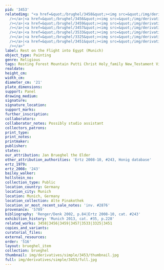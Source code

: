 ```yaml
---
pid: '3453'
relatedimg: "<a href=&quot;/brughel/3458&quot;><img src=&quot;/img/derivatives/simple/3458/thumbnail.jpg&quot;
  /></a>|<a href=&quot;/brughel/3456&quot;><img src=&quot;/img/derivatives/simple/3456/thumbnail.jpg&quot;
  /></a>|<a href=&quot;/brughel/3459&quot;><img src=&quot;/img/derivatives/simple/3459/thumbnail.jpg&quot;
  /></a>|<a href=&quot;/brughel/3457&quot;><img src=&quot;/img/derivatives/simple/3457/thumbnail.jpg&quot;
  /></a>|<a href=&quot;/brughel/3533&quot;><img src=&quot;/img/derivatives/simple/3533/thumbnail.jpg&quot;
  /></a>|<a href=&quot;/brughel/3325&quot;><img src=&quot;/img/derivatives/simple/3325/thumbnail.jpg&quot;
  /></a>|<a href=&quot;/brughel/3451&quot;><img src=&quot;/img/derivatives/simple/3451/thumbnail.jpg&quot;
  /></a>"
label: Rest on the Flight into Egypt (Munich)
object_type: Painting
genre: Religious
tags: Resting Forest Mountain Putti Christ Holy_family New_Testament Virgin_Mary
realdate: 
height_cm: 
width_cm: 
diameter_cm: '21'
plate_dimensions: 
support: Panel
drawing_medium: 
signature: 
signature_location: 
support_marks: 
further_inscription: 
collaborators: 
collaborator_notes: Possibly studio assistant
collectors_patrons: 
print_type: 
print_notes: 
printmaker: 
publisher: 
states: 
our_attribution: Jan Brueghel the Elder
other_attribution_authorities: 'Ertz 2008-10, #243, Honig database'
ertz_1979: 
ertz_2008: '243'
bailey_walker: 
hollstein_no: 
collection_type: Public
location_country: Germany
location_city: Munich
location: Munich, Germany
location_collection: Alte Pinakothek
location_or_most_recent_sale_notes: 'inv. #2876'
provenance: '5789'
bibliography: 'Renger/Denk 2002, p.84|Ertz 2008-10, cat. #243'
exhibition_history: 'Munich 2013, cat. #35, p.228'
related_works: 3458|3456|3459|3457|3533|3325|3451
copies_and_variants: 
curatorial_files: 
external_resources: 
order: '516'
layout: brueghel_item
collection: brueghel
thumbnail: img/derivatives/simple/3453/thumbnail.jpg
full: img/derivatives/simple/3453/full.jpg
---
```

